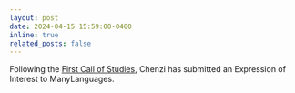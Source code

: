 ```yaml
---
layout: post
date: 2024-04-15 15:59:00-0400
inline: true
related_posts: false
---
```


Following the [First Call of Studies](https://docs.google.com/document/d/1kbdRtBiEy3acjOb-Ik3ARTI4CljBy4DTUEXvFNVoegY/edit?tab=t.0#heading=h.hbo600ws1zci), Chenzi has submitted an Expression of Interest to ManyLanguages.
